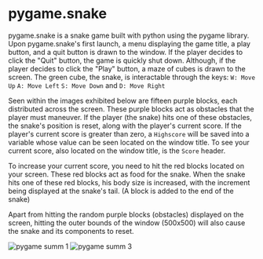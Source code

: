 # pygame.snake
pygame.snake is a snake game built with python using the pygame library. Upon pygame.snake's first launch, a menu displaying the game title, a play button, and a quit button is drawn to the window. If the player decides to click the "Quit" button, the game is quickly shut down. Although, if the player decides to click the "Play" button, a maze of cubes is drawn to the screen. The green cube, the snake, is interactable through the keys: ```W: Move Up``` ```A: Move Left``` ```S: Move Down``` and ```D: Move Right```

Seen within the images exhibited below are fifteen purple blocks, each distributed across the screen. These purple blocks act as obstacles that the player must maneuver. If the player (the snake) hits one of these obstacles, the snake's position is reset, along with the player's current score. If the player's current score is greater than zero, a ```Highscore``` will be saved into a variable whose value can be seen located on the window title. To see your current score, also located on the window title, is the ```Score``` header.

To increase your current score, you need to hit the red blocks located on your screen. These red blocks act as food for the snake. When the snake hits one of these red blocks, his body size is increased, with the increment being displayed at the snake's tail. (A block is added to the end of the snake)

Apart from hitting the random purple blocks (obstacles) displayed on the screen, hitting the outer bounds of the window (500x500) will also cause the snake and its components to reset.

![pygame summ 1](https://user-images.githubusercontent.com/75189508/208195364-41b2f3bb-4baf-41b8-a74f-000fa014532d.png)
![pygame summ 3](https://user-images.githubusercontent.com/75189508/208195361-8cabf1fa-0585-4658-99f6-f363f06dc5c8.png)
